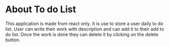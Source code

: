 # About To do List

This application is made from react only. It is use to store a user daily to do list.
User can write their work with description and can add it to their add to do list.
Once the work is done they can delete it by clicking on the delete button.
